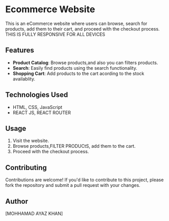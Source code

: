 # Ecommerce Website

This is an eCommerce website where users can browse, search for products, add them to their cart, and proceed with the checkout process. 
THIS IS FULLY RESPONSIVE FOR ALL DEVICES

## Features

- **Product Catalog**: Browse products,and also you can filters products.
- **Search**: Easily find products using the search functionality.
- **Shopping Cart**: Add products to the cart acording to the stock availablity.


## Technologies Used

-  HTML, CSS, JavaScript
-  REACT JS, REACT ROUTER


## Usage

1. Visit the website.
2. Browse products,FILTER PRODUCtS, add them to the cart.
3. Proceed with the checkout process.



## Contributing

Contributions are welcome! If you'd like to contribute to this project, please fork the repository and submit a pull request with your changes.

## Author

[MOHHAMAD AYAZ KHAN]


